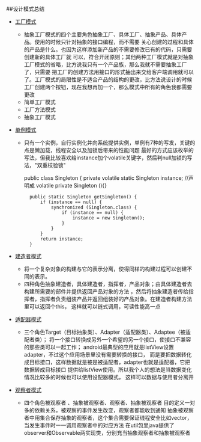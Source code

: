 ##设计模式总结
*   [工厂模式](http://blog.csdn.net/lovelion/article/details/17517213)
    * 抽象工厂模式的四个主要角色抽象工厂、具体工厂、抽象产品、具体产品。使用的时候只针对抽象的接口编程，而不需要
        关心创建的过程和具体的产品是什么。也因为这样添加新产品的不需要修改已有的代码，只需要创建新的具体工厂就
        可以，符合开闭原则；其他两种工厂模式就是对抽象工厂模式的省略，比方说我只有一个产品族，那么我就不需要抽象工厂了，只需要
        把工厂的创建方法用接口的形式抽出来交给客户端调用就可以了。工厂模式的局限性是不适合产品的结构的更改，比方法说设计的时候
        工厂创建两个按钮，现在我想再加一个，那么模式中所有的角色我都需要更改
    * 简单工厂模式
    * 工厂方法模式
    * 抽象工厂模式

*   [单例模式](https://maxiaobu1999.github.io/html5/heima/README.html)
    * 只有一个实例，自行实例化并向系统提供实例，单例有7种的写发，关键的点是懒加载，线程安全以及加锁后带来的性能问题
        最好的方式应该枚举的写法，但我比较喜欢给instance加个volatile关键字，然后判null加锁的写法，"双重校验锁"
        
        
        public class Singleton {
            private volatile static Singleton instance; //声明成 volatile
            private Singleton (){}
        
            public static Singleton getSingleton() {
                if (instance == null) {                         
                    synchronized (Singleton.class) {
                        if (instance == null) {       
                            instance = new Singleton();
                        }
                    }
                }
                return instance;
            }
*   [建造者模式](http://blog.csdn.net/lovelion/article/details/17517213)
    * 将一个复杂对象的构建与它的表示分离，使得同样的构建过程可以创建不同的表示。
    * 四种角色抽象建造者，具体建造者，指挥者，产品对象；由具体建造者去构建所需要的部件并提供返回产品对象的方法
        ，然后将抽象建造者传给指挥者，指挥者负责组装产品并返回组装好的产品对象。在建造者构建方法里可以返回个this，
        这样就可以链式调用，可读性能高一点
*   [适配器模式](http://blog.csdn.net/lovelion/article/details/17517213)
    * 三个角色Target（目标抽象类）、Adapter（适配器类）、Adaptee（被适配者类）；
        将一个接口转换成另外一个希望的另一个接口，使接口不兼容的那些类可以一起工作；
        android最典型的应用就是listView设置adapter，不过这个应用场景里没有需要转换的接口，
        而是要把数据转化成目标接口，这样数据就是被是被适配者，adapter也就是适配器，它把数据转成目标接口
        提供给listView使用。所以我个人的想法是当数据变化情况比较多的时候也可以使用设配器模式，
        这样可以数据与使用者分离开
*   [观察者模式](http://blog.csdn.net/lovelion/article/details/17517213)
    * 四个角色被观察者 、抽象被观察者、观察者、抽象被观察者
        目的定义一对多的依赖关系，被观察的事件发生改变，观察者都能收到通知
        抽象被观察者中用集合保存抽象的观察者，这个集合需要保证线程安全比如vector，当发生事件时一一调用观察者中的对应方法
        在util包里java提供了observer和Observable两实现类，分别充当抽象观察者和抽象被观察者
                

    
    
